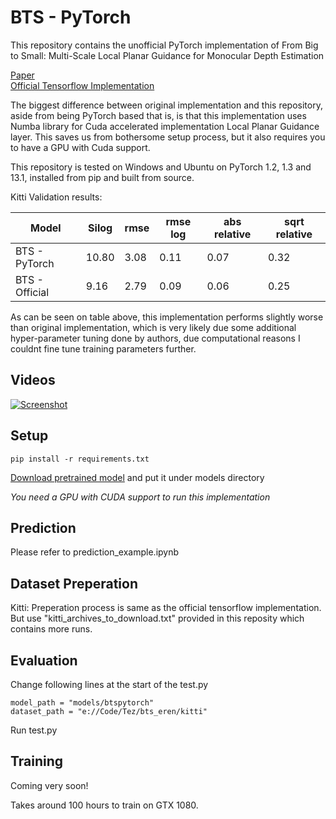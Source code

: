 # BTS - PyTorch
This repository contains the unofficial PyTorch implementation of From Big to Small: Multi-Scale Local Planar Guidance for Monocular Depth Estimation

[Paper](https://arxiv.org/abs/1907.10326)  
[Official Tensorflow Implementation](https://github.com/cogaplex-bts/bts)

The biggest difference between original implementation and this repository, aside from being PyTorch based that is, is that this implementation uses Numba library for Cuda accelerated implementation Local Planar Guidance layer. This saves us from bothersome setup process, but it also requires you to have a GPU with Cuda support.

This repository is tested on Windows and Ubuntu on PyTorch 1.2, 1.3 and 13.1, installed from pip and built from source.

Kitti Validation results:

| Model  | Silog | rmse | rmse log | abs relative | sqrt relative |
| ------------- | ------------- | ------------- | ------------- | ------------- | ------------- |
| BTS - PyTorch  | 10.80  | 3.08  | 0.11  | 0.07  | 0.32  |
| BTS - Official  | 9.16  | 2.79  | 0.09  | 0.06  | 0.25  |

As can be seen on table above, this implementation performs slightly worse than original implementation, which is very likely due some additional hyper-parameter tuning done by authors, due computational reasons I couldnt fine tune training parameters further.

## Videos

[![Screenshot](https://i9.ytimg.com/vi/Mhfnnr68WUw/mq3.jpg?sqp=CML-k_AF&rs=AOn4CLBT5nnrx-nBXSuNYgNat391dFaaUw)](https://youtu.be/Mhfnnr68WUw)

## Setup
```
pip install -r requirements.txt
```
[Download pretrained model](https://drive.google.com/file/d/1OcY7-j7yp8yh47X-A9-ZF-ulxHSincFi/view?usp=sharing) and put it under models directory


*You need a GPU with CUDA support to run this implementation*


## Prediction

Please refer to prediction_example.ipynb

## Dataset Preperation
Kitti:
Preperation process is same as the official tensorflow implementation. But use "kitti_archives_to_download.txt" provided in this reposity which contains more runs.

## Evaluation
Change following lines at the start of the test.py
```
model_path = "models/btspytorch"
dataset_path = "e://Code/Tez/bts_eren/kitti"
```
Run test.py

## Training
Coming very soon!

Takes around 100 hours to train on GTX 1080.

